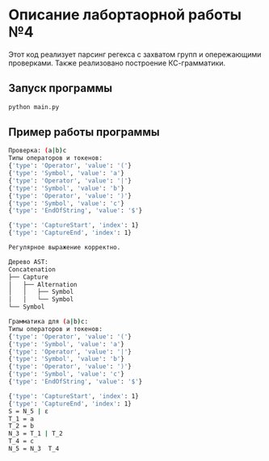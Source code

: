 # Описание лабортаорной работы №4

Этот код реализует парсинг регекса с захватом групп и опережающими проверками. Также реализовано построение КС-грамматики.


## Запуск программы

```bash
python main.py
```

## Пример работы программы 

```bash
Проверка: (a|b)c
Типы операторов и токенов:
{'type': 'Operator', 'value': '('}
{'type': 'Symbol', 'value': 'a'}
{'type': 'Operator', 'value': '|'}
{'type': 'Symbol', 'value': 'b'}
{'type': 'Operator', 'value': ')'}
{'type': 'Symbol', 'value': 'c'}
{'type': 'EndOfString', 'value': '$'}

{'type': 'CaptureStart', 'index': 1}
{'type': 'CaptureEnd', 'index': 1}

Регулярное выражение корректно.

Дерево AST:
Concatenation
├── Capture
│   ├── Alternation
│   │   ├── Symbol
│   │   └── Symbol
└── Symbol

Грамматика для (a|b)c:
Типы операторов и токенов:
{'type': 'Operator', 'value': '('}
{'type': 'Symbol', 'value': 'a'}
{'type': 'Operator', 'value': '|'}
{'type': 'Symbol', 'value': 'b'}
{'type': 'Operator', 'value': ')'}
{'type': 'Symbol', 'value': 'c'}
{'type': 'EndOfString', 'value': '$'}

{'type': 'CaptureStart', 'index': 1}
{'type': 'CaptureEnd', 'index': 1}
S = N_5 | ε
T_1 = a
T_2 = b
N_3 = T_1 | T_2
T_4 = c
N_5 = N_3  T_4
```
